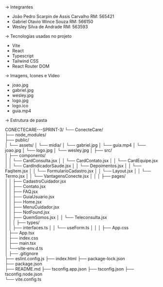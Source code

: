 -> Integrantes
- João Pedro Scarpin de Assis Carvalho  RM: 565421
- Gabriel Otavio Wince Souza            RM: 566150
- Wesley Silva de Andrade               RM: 563593

-> Tecnologias usadas no projeto
- Vite
- React
- Typescript
- Tailwind CSS
- React Router DOM

-> Imagens, Icones e Video
- joao.jpg
- gabriel.jpg
- wesley.jpg 
- logo.jpg 
- logo.ico
- guia.mp4 

-> Estrutura de pasta

CONECTECARE---SPRINT-3/
└── ConecteCare/                   
    ├── node_modules/        
    ├── public/             
    │   └── assets/
    │   └── midia/
    │       └── gabriel.jpg
    │       └── guia.mp4
    │       └── joao.jpg
    │       └── logo.jpg
    │       └── wesley.jpg
    │
    ├── src/                  
    │   ├── components/        
    │   │       └── CardConsulta.jsx
    │   │       └── CardContato.jsx
    │   │       └── CardEquipe.jsx
    │   │       └── CardIndicadorSaude.jsx
    │   │       └── Depoimentos.jsx
    │   │       └── FaqItem.jsx
    │   │       └── FormularioCadastro.jsx
    │   │       └── Layout.jsx
    │   │       └── Termo.jsx
    │   │       └── VantagensConecte.jsx
    │   │
    │   ├── pages/             
    │   │   ├── CadastroCuidador.jsx       
    │   │   ├── Contato.jsx       
    │   │   ├── FAQ.jsx       
    │   │   ├── GuiaUsuario.jsx       
    │   │   ├── Home.jsx       
    │   │   ├── MenuCuidador.jsx       
    │   │   ├── NotFound.jsx       
    │   │   ├── QuemSomos.jsx
    │   │   └── Teleconsulta.jsx   
    │   │
    │   ├── types/            
    │   │   ├── interfaces.ts
    │   │   └── useForm.ts
    │   │
    │   ├── App.css   
    │   ├── App.tsx           
    │   ├── index.css           
    │   ├── main.tsx         
    │   └──vite-env.d.ts          
    │
    ├── .gitignore    
    ├── eslint.config.js
    ├── index.html
    ├── package-lock.json      
    ├── package.json           
    ├── README.md 
    ├── tsconfig.app.json
    ├── tsconfig.json
    ├── tsconfig.node.json    
    └── vite.config.ts